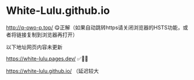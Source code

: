 # White-Lulu.github.io

http://q-owo-p.top/ 😋正解（如果自动跳转https请关闭浏览器的HSTS功能，或者将链接复制到浏览器再打开）

以下地址网页内容未更新

https://white-lulu.pages.dev/    ✅🔆🔆

https://white-lulu.github.io/  （延迟较大
